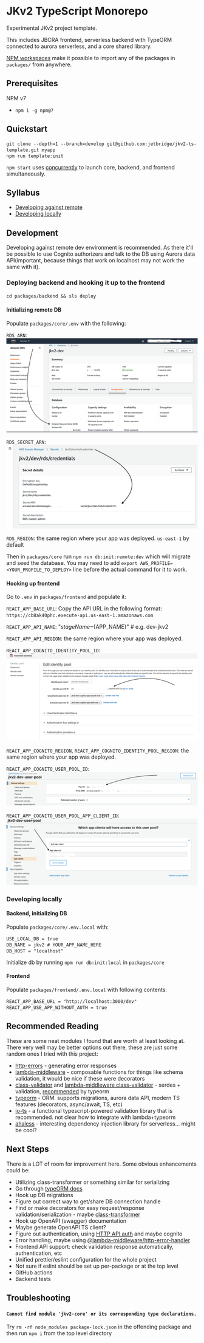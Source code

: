 # JKv2 TypeScript Monorepo

Experimental JKv2 project template.

This includes JBCRA frontend, serverless backend with TypeORM connected to aurora serverless, and a core shared library.

[NPM workspaces](https://github.com/npm/rfcs/blob/latest/accepted/0026-workspaces.md) make it possible to import any of the packages in `packages/` from anywhere.

## Prerequisites

NPM v7

- `npm i -g npm@7`

## Quickstart

```shell
git clone --depth=1 --branch=develop git@github.com:jetbridge/jkv2-ts-template.git myapp
npm run template:init
```

`npm start` uses [concurrently](https://www.npmjs.com/package/concurrently) to launch core, backend, and frontend simultaneously.

## Syllabus
- [Developing against remote](#deploying-backend-and-hooking-it-up-to-the-frontend)
- [Developing locally](#developing-locally)

## Development
Developing against remote dev environment is recommended. As there it'll be possible to use Cognito authorizers and talk to the DB using Aurora data API(important, because things that work on localhost may not work the same with it).

### Deploying backend and hooking it up to the frontend
`cd packages/backend && sls deploy`

#### Initializing remote DB
Populate `packages/core/.env` with the following:

`RDS_ARN`:
![](docs/how_to_get_rds_arn.png)

`RDS_SECRET_ARN`:
![](docs/how_to_get_rds_secret_arn.png)

`RDS_REGION`: the same region where your app was deployed. `us-east-1` by default

Then in `packages/core` run `npm run db:init:remote:dev` which will migrate and seed the database.
You may need to add `export AWS_PROFILE=<YOUR_PROFILE_TO_DEPLOY>` line before the actual command for it to work.

#### Hooking up frontend
Go to `.env` in `packages/frontend` and populate it:

`REACT_APP_BASE_URL`: Copy the API URL in the following format: `https://cb8ak40phc.execute-api.us-east-1.amazonaws.com`

`REACT_APP_API_NAME`: "${stageName}-${APP_NAME}"  # e.g. dev-jkv2

`REACT_APP_API_REGION`: the same region where your app was deployed.

`REACT_APP_COGNITO_IDENTITY_POOL_ID`:
![](docs/how_to_get_cognito_identity_pool_id.png)

`REACT_APP_COGNITO_REGION`, `REACT_APP_COGNITO_IDENTITY_POOL_REGION`: the same region where your app was deployed.

`REACT_APP_COGNITO_USER_POOL_ID`: 
![](docs/how_to_get_cognito_pool_id.png)

`REACT_APP_COGNITO_USER_POOL_APP_CLIENT_ID`:
![](docs/how_to_get_cognito_app_client_id.png)

### Developing locally

#### Backend, initializing DB
Populate `packages/core/.env.local` with:
```
USE_LOCAL_DB = true
DB_NAME = jkv2 # YOUR_APP_NAME_HERE
DB_HOST = "localhost"
```

Initialize db by running `npm run db:init:local` in `packages/core`

#### Frontend
Populate `packages/frontend/.env.local` with following contents:

```
REACT_APP_BASE_URL = "http://localhost:3000/dev"
REACT_APP_USE_APP_WITHOUT_AUTH = true
```


## Recommended Reading

These are some neat modules I found that are worth at least looking at. There very well may be better options out there, these are just some random ones I tried with this project:

- [http-errors](https://www.npmjs.com/package/http-errors) - generating error responses
- [lambda-middleware](https://dbartholomae.github.io/lambda-middleware/) - composable functions for things like schema validation, it would be nice if these were decorators
- [class-validator](https://github.com/typestack/class-validator) and [lambda-middleware class-validator](https://www.npmjs.com/package/@lambda-middleware/class-validator) - serdes + validation, [recommended](https://github.com/typeorm/typeorm/blob/master/docs/validation.md) by typeorm
- [typeorm](https://github.com/typeorm/typeorm) - ORM. supports migrations, aurora data API, modern TS features (decorators, async/await, TS, etc)
- [io-ts](https://github.com/gcanti/io-ts/blob/master/index.md) - a functional typescript-powered validation library that is recommended. not clear how to integrate with lambda+typeorm
- [ahaless](https://www.npmjs.com/package/@ahamove/ahaless) - interesting dependency injection library for serverless... might be cool?

## Next Steps

There is a LOT of room for improvement here. Some obvious enhancements could be:

- Utilizing class-transformer or something similar for serializing
- Go through [typeORM docs](https://github.com/typeorm/typeorm/tree/master/docs)
- Hook up DB migrations
- Figure out correct way to get/share DB connection handle
- Find or make decorators for easy request/response validation/serialization - maybe [class-transformer](https://github.com/typestack/class-transformer)
- Hook up OpenAPI (swagger) documentation
- Maybe generate OpenAPI TS client?
- Figure out authentication, using [HTTP API auth](https://docs.aws.amazon.com/apigateway/latest/developerguide/http-api-jwt-authorizer.html) and maybe cognito
- Error handling, maybe using [@lambda-middleware/http-error-handler](https://dbartholomae.github.io/lambda-middleware/packages/http-error-handler/)
- Frontend API support: check validation response automatically, authentication, etc
- Unified prettier/eslint configuration for the whole project
- Not sure if eslint should be set up per-package or at the top level
- GitHub actions
- Backend tests

## Troubleshooting

#### `Cannot find module 'jkv2-core' or its corresponding type declarations.`

Try `rm -rf node_modules package-lock.json` in the offending package and then run `npm i` from the top level directory
